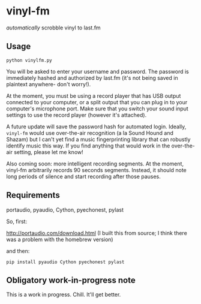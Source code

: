 # vinyl-fm

*automatically* scrobble vinyl to last.fm

## Usage

`python vinylfm.py`

You will be asked to enter your username and password. The password is immediately hashed and authorized by last.fm (it's not being saved in plaintext anywhere- don't worry!).

At the moment, you must be using a record player that has USB output connected to your computer, or a split output that you can plug in to your computer's microphone port. Make sure that you switch your sound input settings to use the record player (however it's attached).

A future update will save the password hash for automated login. Ideally, `vinyl-fm` would use over-the-air recognition (a la Sound Hound and Shazam) but I can't yet find a music fingerprinting library that can robustly identify music this way. If you find anything that would work in the over-the-air setting, please let me know!

Also coming soon: more intelligent recording segments. At the moment, vinyl-fm arbitrarily records 90 seconds segments. Instead, it should note long periods of silence and start recording after those pauses.

## Requirements
portaudio, pyaudio, Cython, pyechonest, pylast

So, first:

http://portaudio.com/download.html (I built this from source; I think there was a problem with the homebrew version)

and then:

`pip install pyaudio Cython pyechonest pylast`

## Obligatory work-in-progress note

This is a work in progress. Chill. It'll get better.